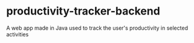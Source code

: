 # productivity-tracker-backend
A web app made in Java used to track the user's productivity in selected activities
